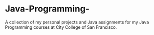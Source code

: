 # Java-Programming-
A collection of my personal projects and Java assignments for my Java Programming courses at City College of San Francisco. 
